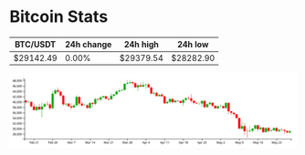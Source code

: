 # Bitcoin Stats

BTC/USDT|24h change|24h high|24h low|
|---|---|---|---|
|$29142.49|0.00%|$29379.54|$28282.90|

<img src="./chart.svg">
